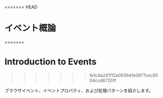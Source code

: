 <<<<<<< HEAD
# イベント概論
=======
# Introduction to Events
>>>>>>> fe1c4a241f12a0939d1e0977cec6504ccd67201f

ブラウザイベント、イベントプロパティ、および処理パターンを紹介します。
